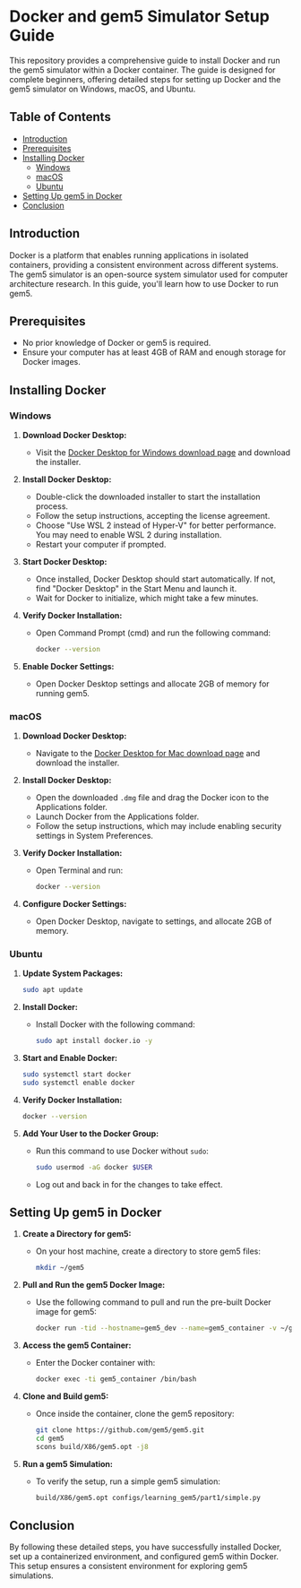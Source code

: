 
# Docker and gem5 Simulator Setup Guide

This repository provides a comprehensive guide to install Docker and run the gem5 simulator within a Docker container.
The guide is designed for complete beginners, offering detailed steps for setting up Docker and the gem5 simulator on Windows, macOS, and Ubuntu.

## Table of Contents
- [Introduction](#introduction)
- [Prerequisites](#prerequisites)
- [Installing Docker](#installing-docker)
  - [Windows](#windows)
  - [macOS](#macos)
  - [Ubuntu](#ubuntu)
- [Setting Up gem5 in Docker](#setting-up-gem5-in-docker)
- [Conclusion](#conclusion)

## Introduction
Docker is a platform that enables running applications in isolated containers, providing a consistent environment across different systems.
The gem5 simulator is an open-source system simulator used for computer architecture research. In this guide, you'll learn how to use Docker to run gem5.

## Prerequisites
- No prior knowledge of Docker or gem5 is required.
- Ensure your computer has at least 4GB of RAM and enough storage for Docker images.

## Installing Docker

### Windows
1. **Download Docker Desktop:**
   - Visit the [Docker Desktop for Windows download page](https://www.docker.com/products/docker-desktop) and download the installer.

2. **Install Docker Desktop:**
   - Double-click the downloaded installer to start the installation process.
   - Follow the setup instructions, accepting the license agreement.
   - Choose "Use WSL 2 instead of Hyper-V" for better performance. You may need to enable WSL 2 during installation.
   - Restart your computer if prompted.

3. **Start Docker Desktop:**
   - Once installed, Docker Desktop should start automatically. If not, find "Docker Desktop" in the Start Menu and launch it.
   - Wait for Docker to initialize, which might take a few minutes.

4. **Verify Docker Installation:**
   - Open Command Prompt (cmd) and run the following command:
     ```bash
     docker --version
     ```

5. **Enable Docker Settings:**
   - Open Docker Desktop settings and allocate 2GB of memory for running gem5.

### macOS
1. **Download Docker Desktop:**
   - Navigate to the [Docker Desktop for Mac download page](https://www.docker.com/products/docker-desktop) and download the installer.

2. **Install Docker Desktop:**
   - Open the downloaded `.dmg` file and drag the Docker icon to the Applications folder.
   - Launch Docker from the Applications folder.
   - Follow the setup instructions, which may include enabling security settings in System Preferences.

3. **Verify Docker Installation:**
   - Open Terminal and run:
     ```bash
     docker --version
     ```

4. **Configure Docker Settings:**
   - Open Docker Desktop, navigate to settings, and allocate 2GB of memory.

### Ubuntu
1. **Update System Packages:**
   ```bash
   sudo apt update
   ```

2. **Install Docker:**
   - Install Docker with the following command:
     ```bash
     sudo apt install docker.io -y
     ```

3. **Start and Enable Docker:**
   ```bash
   sudo systemctl start docker
   sudo systemctl enable docker
   ```

4. **Verify Docker Installation:**
   ```bash
   docker --version
   ```

5. **Add Your User to the Docker Group:**
   - Run this command to use Docker without `sudo`:
     ```bash
     sudo usermod -aG docker $USER
     ```
   - Log out and back in for the changes to take effect.

## Setting Up gem5 in Docker

1. **Create a Directory for gem5:**
   - On your host machine, create a directory to store gem5 files:
     ```bash
     mkdir ~/gem5
     ```

2. **Pull and Run the gem5 Docker Image:**
   - Use the following command to pull and run the pre-built Docker image for gem5:
     ```bash
     docker run -tid --hostname=gem5_dev --name=gem5_container -v ~/gem5:/root ghcr.io/gem5/ubuntu-24.04_all-dependencies:v24-0 /bin/bash
     ```

3. **Access the gem5 Container:**
   - Enter the Docker container with:
     ```bash
     docker exec -ti gem5_container /bin/bash
     ```

4. **Clone and Build gem5:**
   - Once inside the container, clone the gem5 repository:
     ```bash
     git clone https://github.com/gem5/gem5.git
     cd gem5
     scons build/X86/gem5.opt -j8
     ```

5. **Run a gem5 Simulation:**
   - To verify the setup, run a simple gem5 simulation:
     ```bash
     build/X86/gem5.opt configs/learning_gem5/part1/simple.py
     ```

## Conclusion
By following these detailed steps, you have successfully installed Docker, set up a containerized environment, and configured gem5 within Docker. This setup ensures a consistent environment for exploring gem5 simulations.
